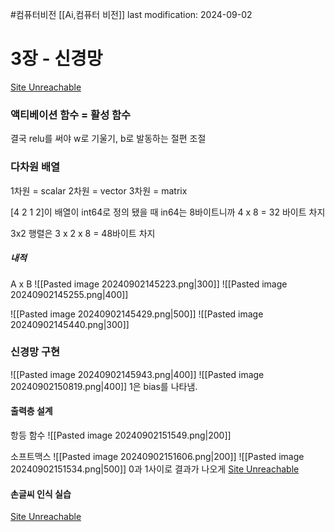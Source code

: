 #컴퓨터비전 
[[Ai,컴퓨터 비전]]
last modification: 2024-09-02

# 3장 - 신경망
[Site Unreachable](https://colab.research.google.com/drive/185WMwDPmAIy--7uTz3hzvijLeNkoW0j5?usp=drive_open#scrollTo=chsNOfGhyhWs)

### 액티베이션 함수 = 활성 함수

결국 relu를 써야
w로 기울기, b로 발동하는 절편 조절

### 다차원 배열
1차원 = scalar
2차원 = vector
3차원 = matrix

\[4 2 1 2]이 배열이 int64로 정의 됐을 때
in64는 8바이트니까
4 x 8  = 32 바이트 차지

3x2 행렬은
3 x 2 x 8 = 48바이트 차지

##### 내적
A x B
![[Pasted image 20240902145223.png|300]]
![[Pasted image 20240902145255.png|400]]

![[Pasted image 20240902145429.png|500]]
![[Pasted image 20240902145440.png|300]]

### 신경망 구현
![[Pasted image 20240902145943.png|400]]
![[Pasted image 20240902150819.png|400]]
1은 bias를 나타냄.

#### 출력층 설계
항등 함수
![[Pasted image 20240902151549.png|200]]


소프트맥스
![[Pasted image 20240902151606.png|200]]
![[Pasted image 20240902151534.png|500]]
0과 1사이로 결과가 나오게
[Site Unreachable](https://colab.research.google.com/drive/1bvPI0iIJQz7UZ2Wjce1nLTUt0wrAZBQB?usp=drive_open)

#### 손글씨 인식 실습
[Site Unreachable](https://colab.research.google.com/drive/1qjx2DPDUYFXVD1gh-GL-NqQ_Nakl99Gr?usp=drive_open#scrollTo=AZLSEu_tsSj0)